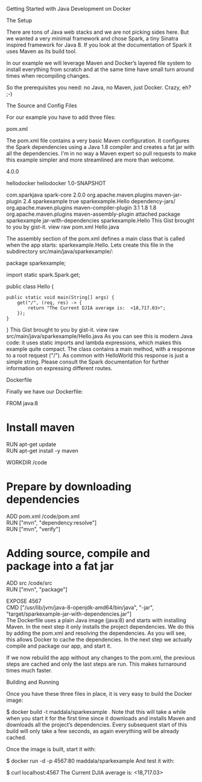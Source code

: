 Getting Started with Java Development on Docker

The Setup

There are tons of Java web stacks and we are not picking sides here. But we wanted a very minimal framework and chose Spark, a tiny Sinatra inspired framework for Java 8. If you look at the documentation of Spark it uses Maven as its build tool.



In our example we will leverage Maven and Docker’s layered file system to install everything from scratch and at the same time have small turn around times when recompiling changes.

So the prerequisites you need: no Java, no Maven, just Docker. Crazy, eh? ;-)

The Source and Config Files

For our example you have to add three files:

pom.xml

The pom.xml file contains a very basic Maven configuration. It configures the Spark dependencies using a Java 1.8 compiler and creates a fat jar with all the dependencies. I'm in no way a Maven expert so pull requests to make this example simpler and more streamlined are more than welcome.

<?xml version="1.0" encoding="UTF-8"?>
<project xmlns="http://maven.apache.org/POM/4.0.0" xmlns:xsi="http://www.w3.org/2001/XMLSchema-instance"
  xsi:schemaLocation="http://maven.apache.org/POM/4.0.0 http://maven.apache.org/xsd/maven-4.0.0.xsd">
  <modelVersion>4.0.0</modelVersion>

  <groupId>hellodocker</groupId>
  <artifactId>hellodocker</artifactId>
  <version>1.0-SNAPSHOT</version>


  <dependencies>
    <dependency>
      <groupId>com.sparkjava</groupId>
      <artifactId>spark-core</artifactId>
      <version>2.0.0</version>
    </dependency>
  </dependencies>
  <build>
    <plugins>
      <plugin>
        <groupId>org.apache.maven.plugins</groupId>
        <artifactId>maven-jar-plugin</artifactId>
        <version>2.4</version>
        <configuration>
          <finalName>sparkexample</finalName>
          <archive>
            <manifest>
              <addClasspath>true</addClasspath>
              <mainClass>sparkexample.Hello</mainClass>
              <classpathPrefix>dependency-jars/</classpathPrefix>
            </manifest>
          </archive>
        </configuration>
      </plugin>
      <plugin>
        <groupId>org.apache.maven.plugins</groupId>
        <artifactId>maven-compiler-plugin</artifactId>
        <version>3.1</version>
        <configuration>
          <source>1.8</source>
          <target>1.8</target>
        </configuration>
      </plugin>
      <plugin>
        <groupId>org.apache.maven.plugins</groupId>
        <artifactId>maven-assembly-plugin</artifactId>
        <executions>
          <execution>
            <goals>
              <goal>attached</goal>
            </goals>
            <phase>package</phase>
            <configuration>
              <finalName>sparkexample</finalName>
              <descriptorRefs>
                <descriptorRef>jar-with-dependencies</descriptorRef>
              </descriptorRefs>
              <archive>
                <manifest>
                  <mainClass>sparkexample.Hello</mainClass>
                </manifest>
              </archive>
            </configuration>
          </execution>
        </executions>
      </plugin>
    </plugins>
  </build>
</project>
This Gist brought to you by gist-it. view raw pom.xml
Hello.java

The assembly section of the pom.xml defines a main class that is called when the app starts: sparkexample.Hello. Lets create this file in the subdirectory src/main/java/sparkexample/:

package sparkexample;

import static spark.Spark.get;

public class Hello {

    public static void main(String[] args) {
        get("/", (req, res) -> {
            return "The Current DJIA average is:  <18,717.03>";
        });
    }
}
This Gist brought to you by gist-it. view raw src/main/java/sparkexample/Hello.java
As you can see this is modern Java code: it uses static imports and lambda expressions, which makes this example quite compact. The class contains a main method, with a response to a root request ("/"). As common with HelloWorld this response is just a simple string. Please consult the Spark documentation for further information on expressing different routes.

Dockerfile

Finally we have our Dockerfile:

FROM java:8 

# Install maven
RUN apt-get update  
RUN apt-get install -y maven

WORKDIR /code

# Prepare by downloading dependencies
ADD pom.xml /code/pom.xml  
RUN ["mvn", "dependency:resolve"]  
RUN ["mvn", "verify"]

# Adding source, compile and package into a fat jar
ADD src /code/src  
RUN ["mvn", "package"]

EXPOSE 4567  
CMD ["/usr/lib/jvm/java-8-openjdk-amd64/bin/java", "-jar", "target/sparkexample-jar-with-dependencies.jar"]  
The Dockerfile uses a plain Java image (java:8) and starts with installing Maven. In the next step it only installs the project dependencies. We do this by adding the pom.xml and resolving the dependencies. As you will see, this allows Docker to cache the dependencies. In the next step we actually compile and package our app, and start it.

If we now rebuild the app without any changes to the pom.xml, the previous steps are cached and only the last steps are run. This makes turnaround times much faster.

Building and Running

Once you have these three files in place, it is very easy to build the Docker image:

$ docker build -t maddala/sparkexample .
Note that this will take a while when you start it for the first time since it downloads and installs Maven and downloads all the project’s dependencies. Every subsequent start of this build will only take a few seconds, as again everything will be already cached.

Once the image is built, start it with:

$ docker run -d -p 4567:80 maddala/sparkexample
And test it with:

$ curl localhost:4567
The Current DJIA average is:  <18,717.03> 
